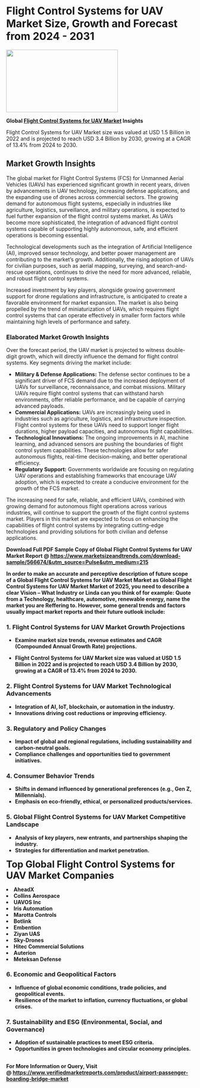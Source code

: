 <H1>Flight Control Systems for UAV Market Size, Growth and Forecast from 2024 - 2031</H1><img class="aligncenter size-medium wp-image-584254" src="https://thirdeyenews.in/wp-content/uploads/2024/09/Global-Market-Research-300x168.jpeg" alt="" width="300" height="168" /><p><strong>Global&nbsp;<a href="https://www.marketsizeandtrends.com/download-sample/566674/&amp;utm_source=Pulse&amp;utm_medium=215">Flight Control Systems for UAV Market</a> Insights</strong></p><p>Flight Control Systems for UAV Market size was valued at USD 1.5 Billion in 2022 and is projected to reach USD 3.4 Billion by 2030, growing at a CAGR of 13.4% from 2024 to 2030.</p><p><h2>Market Growth Insights</h2> <p>The global market for Flight Control Systems (FCS) for Unmanned Aerial Vehicles (UAVs) has experienced significant growth in recent years, driven by advancements in UAV technology, increasing defense applications, and the expanding use of drones across commercial sectors. The growing demand for autonomous flight systems, especially in industries like agriculture, logistics, surveillance, and military operations, is expected to fuel further expansion of the flight control systems market. As UAVs become more sophisticated, the integration of advanced flight control systems capable of supporting highly autonomous, safe, and efficient operations is becoming essential.</p> <p>Technological developments such as the integration of Artificial Intelligence (AI), improved sensor technology, and better power management are contributing to the market’s growth. Additionally, the rising adoption of UAVs for civilian purposes, such as aerial mapping, surveying, and search-and-rescue operations, continues to drive the need for more advanced, reliable, and robust flight control systems.</p> <p>Increased investment by key players, alongside growing government support for drone regulations and infrastructure, is anticipated to create a favorable environment for market expansion. The market is also being propelled by the trend of miniaturization of UAVs, which requires flight control systems that can operate effectively in smaller form factors while maintaining high levels of performance and safety.</p> <p><strong></strong></p> <h3>Elaborated Market Growth Insights</h3> <p>Over the forecast period, the UAV market is projected to witness double-digit growth, which will directly influence the demand for flight control systems. Key segments driving the market include:</p> <ul> <li><strong>Military & Defense Applications:</strong> The defense sector continues to be a significant driver of FCS demand due to the increased deployment of UAVs for surveillance, reconnaissance, and combat missions. Military UAVs require flight control systems that can withstand harsh environments, offer reliable performance, and be capable of carrying advanced payloads.</li> <li><strong>Commercial Applications:</strong> UAVs are increasingly being used in industries such as agriculture, logistics, and infrastructure inspection. Flight control systems for these UAVs need to support longer flight durations, higher payload capacities, and autonomous flight capabilities.</li> <li><strong>Technological Innovations:</strong> The ongoing improvements in AI, machine learning, and advanced sensors are pushing the boundaries of flight control system capabilities. These technologies allow for safer autonomous flights, real-time decision-making, and better operational efficiency.</li> <li><strong>Regulatory Support:</strong> Governments worldwide are focusing on regulating UAV operations and establishing frameworks that encourage UAV adoption, which is expected to create a conducive environment for the growth of the FCS market.</li> </ul> <p>The increasing need for safe, reliable, and efficient UAVs, combined with growing demand for autonomous flight operations across various industries, will continue to support the growth of the flight control systems market. Players in this market are expected to focus on enhancing the capabilities of flight control systems by integrating cutting-edge technologies and providing solutions for both civilian and defense applications.</p> <p><strong></p><p><span class=""><strong>Download Full PDF Sample Copy of Global Flight Control Systems for UAV Market Report</strong> @ <a href="https://www.marketsizeandtrends.com/download-sample/566674/&amp;utm_source=Pulse&amp;utm_medium=215" target="_blank">https://www.marketsizeandtrends.com/download-sample/566674/&amp;utm_source=Pulse&amp;utm_medium=215</a></span></p><p>In order to make an accurate and perceptive description of future scope of a Global&nbsp;Flight Control Systems for UAV Market Market as Global&nbsp;Flight Control Systems for UAV Market Market of 2025, you need to describe a clear Vision &ndash; What Industry or Linda can you think of for example: Quote from a Technology, healthcare, automotive, renewable energy, name the market you are Reffering to. However, some general trends and factors usually impact market reports and their future outlook include:</p><h3>1.&nbsp;<strong>Flight Control Systems for UAV Market Growth Projections</strong></h3><ul><li>Examine market size trends, revenue estimates and CAGR (Compounded Annual Growth Rate) projections.</li><li><p>Flight Control Systems for UAV Market size was valued at USD 1.5 Billion in 2022 and is projected to reach USD 3.4 Billion by 2030, growing at a CAGR of 13.4% from 2024 to 2030.</p></li></ul><h3>2.&nbsp;<strong>Flight Control Systems for UAV Market Technological Advancements</strong></h3><ul><li>Integration of AI, IoT, blockchain, or automation in the industry.</li><li>Innovations driving cost reductions or improving efficiency.</li></ul><h3>3.&nbsp;<strong>Regulatory and Policy Changes</strong></h3><ul><li>Impact of global and regional regulations, including sustainability and carbon-neutral goals.</li><li>Compliance challenges and opportunities tied to government initiatives.</li></ul><h3>4.&nbsp;<strong>Consumer Behavior Trends</strong></h3><ul><li>Shifts in demand influenced by generational preferences (e.g., Gen Z, Millennials).</li><li>Emphasis on eco-friendly, ethical, or personalized products/services.</li></ul><h3>5.&nbsp;<strong>Global Flight Control Systems for UAV Market Competitive Landscape</strong></h3><ul><li>Analysis of key players, new entrants, and partnerships shaping the industry.</li><li>Strategies for differentiation and market penetration.</li></ul><p data-pm-slice="1 1 []"><span style="color: inherit; font-family: inherit; font-size: 25px;">Top Global Flight Control Systems for UAV Market Companies</span></p><div class="" data-test-id=""><p><li>AheadX</li><li> Collins Aerospace</li><li> UAVOS Inc</li><li> Iris Automation</li><li> Marotta Controls</li><li> Botlink</li><li> Embention</li><li> Ziyan UAS</li><li> Sky-Drones</li><li> Hitec Commercial Solutions</li><li> Auterion</li><li> Meteksan Defense</li></p></div><h3>6.&nbsp;<strong>Economic and Geopolitical Factors</strong></h3><ul><li>Influence of global economic conditions, trade policies, and geopolitical events.</li><li>Resilience of the market to inflation, currency fluctuations, or global crises.</li></ul><h3>7.&nbsp;<strong>Sustainability and ESG (Environmental, Social, and Governance)</strong></h3><ul><li>Adoption of sustainable practices to meet ESG criteria.</li><li>Opportunities in green technologies and circular economy principles.</li></ul><h2><strong style="font-size: 14px;">For More Information or Query, Visit @&nbsp;</strong><a style="background-color: #ffffff; font-size: 14px;" href="https://www.marketsizeandtrends.com/report/flight-control-systems-for-uav-market/" target="_blank">https://www.verifiedmarketreports.com/product/airport-passenger-boarding-bridge-market</a></h2>
